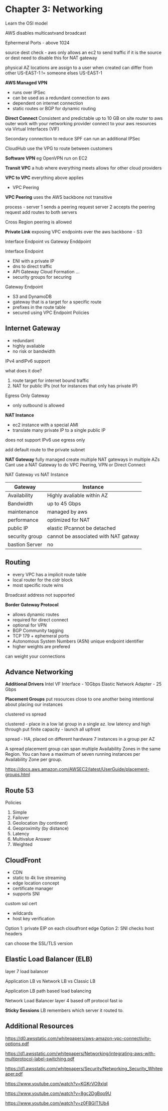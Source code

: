 # Chapter 3: Networking

Learn the OSI model

AWS disables multicastvand broadcast

Ephermeral Ports - above 1024

source dest check - aws only allows an ec2 to send traffic if it is the source or dest
need to disable this for NAT gateway

physical AZ locations are assign to a user when created
can differ from other
US-EAST-1 != someone elses US-EAST-1

**AWS Managed VPN**
- runs over IPSec
- can be used as a redundant connection to aws 
- dependent on internet connection
- static routes or BGP for dynamic routing

**Direct Connect**
Consistent and predictable
up to 10 GB
on site router to aws outer
work with your networking provider
connect to your aws resources via Virtual Interfaces (VIF)

Secondary connection to reduce SPF
can run an additional IPSec

CloudHub
use the VPG to route between customers

**Software VPN**
eg OpenVPN
run on EC2

**Transit VPC**
a hub where everything meets
allows for other cloud providers

**VPC to VPC**
everything above applies
+ VPC Peering


**VPC Peering**
uses the AWS backbone
not transitive

process - 
server 1 sends a peering request
server 2 accepts the peering request
add routes to both servers

Cross Region peering is allowed

**Private Link**
exposing VPC endpoints over the aws backbone - S3 

Interface Endpoint vs Gateway Enddpoint

Interface Endpoint
- ENI with a private IP
- dns to direct traffic
- API Gateway Cloud Formation ...
- security groups for securing


Gateway Endpoint
- S3 and DynamoDB
- gateway that is a target for a specific route
- prefixes in the route table
- secured using VPC Endpoint Policies

## Internet Gateway
- redundant
- highly avaliable
- no risk or bandwidth

IPv4 andIPv6 support

what does it doe?
1. route target for internet bound traffic
2. NAT for public IPs (not for instances that only has private IP)

Egress Only Gateway
- only outbound is allowed

**NAT Instance**
- ec2 instance with a special AMI
- translate many private IP to a single public IP

does not support IPv6
use egress only

add default route to the private subnet

**NAT Gateway**
fully managed
create multiple NAT gateways in multiple AZs
Cant use a NAT Gateway to do VPC Peering, VPN or Direct Connect

NAT Gateway vs NAT Instance

|Gateway|Instance
-|-
Availability|Highly avaliable within AZ|on your own
Bandwidth|up to 45 Gbps|depends on bandwidth of instance type
maintenance|managed by aws|you
performance|optimized for NAT|AWS AMI
public IP|elastic IPcannot be detached|eip can be detached
security group|cannot be associated with NAT gatway|can use security group
bastion Server|no|yes

## Routing
- every VPC has a implicit route table
- local router for the cidr block
- most specific route wins

Broadcast address not supported

**Border Gateway Protocol**
- allows dynamic routes
- required for direct connect
- optional for VPN
- BGP Community tagging
- TCP 179 + ephemeral ports
- Autonomous System Numbers (ASN) unique endpoint identifier
- higher weights are prefered

can weight your connections

## Advance Networking

**Additional Drivers**
Intel VF Interface - 10Gbps
Elastic Network Adapter - 25 Gbps

**Placement Groups**
put resources close to one another
being intentional about placing our instances

clustered vs spread

clustered - place in a low lat group in a single az. low latency and high through put
finite capacity - launch all upfront

spread - HA, placed on different hardware
7 instances in a group per AZ

A spread placement group can span multiple Availability Zones in the same Region. You can have a maximum of seven running instances per Availability Zone per group.

https://docs.aws.amazon.com/AWSEC2/latest/UserGuide/placement-groups.html

## Route 53

Policies

1. Simple 
2. Failover
3. Geolocation (by continent)
4. Geoproximity (by distance)
5. Latency
6. Multivalue Answer
7. Weighted

## CloudFront
- CDN
- static to 4k live streaming
- edge location concept
- certificate manager
- supports SNI

custom ssl cert 
- wildcards
- host key verification

Option 1: private EIP on each cloudfront edge
Option 2: SNI checks host headers

can choose the SSL/TLS version

## Elastic Load Balancer (ELB)
layer 7 load balancer

Application LB vs Network LB vs Classic LB

Application LB
path based load balancing

Network Load Balancer
layer 4
based off protocol
fast io

**Sticky Sessions**
LB remembers which server it routed to.

## Additional Resources

https://d0.awsstatic.com/whitepapers/aws-amazon-vpc-connectivity-options.pdf

https://d1.awsstatic.com/whitepapers/Networking/integrating-aws-with-multiprotocol-label-switching.pdf

https://d1.awsstatic.com/whitepapers/Security/Networking_Security_Whitepaper.pdf

https://www.youtube.com/watch?v=KGKrVO9xlqI

https://www.youtube.com/watch?v=8gc2DgBqo9U

https://www.youtube.com/watch?v=z0FBGIT1Ub4